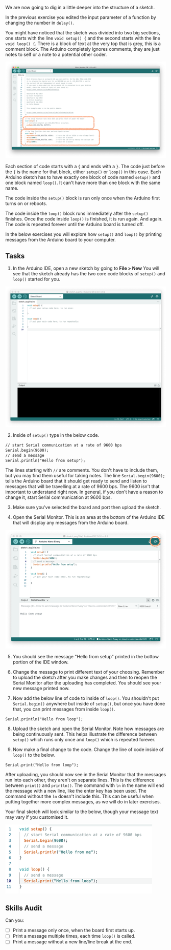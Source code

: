 We are now going to dig in a little deeper into the structure of a sketch.

In the previous exercise you edited the input parameter of a function by changing the number in `delay()`. 

You might have noticed that the sketch was divided into two big sections, one starts with the line `void setup() {` and the second starts with the line `void loop() {`. There is a block of text at the very top that is grey, this is a comment block. The Arduino completely ignores comments, they are just notes to self or a note to a potential other coder. 

![Screenshot of the Blink example in the Arduino IDE with the setup and loop functions highlighted](https://github.com/IDE-GID-Cyberphysical-Systems/CPS-Fundamentals/blob/ab62e9883c76e12613a1d2aaad86565aeb8b7b01/wiki-images/blink-setup-loop.png "Setup and Loop")

Each section of code starts with a `{` and ends with a `}`. The code just before the `{` is the name for that block, either `setup()` or `loop()` in this case. Each Arduino sketch has to have exactly one block of code named `setup()` and one block named `loop()`. It can't have more than one block with the same name.

The code inside the `setup()` block is run only once when the Arduino first turns on or reboots.

The code inside the `loop()` block runs immediately after the `setup()` finishes. Once the code inside `loop()` is finished, it is run again. And again. The code is repeated forever until the Arduino board is turned off.

In the below exercises you will explore how `setup()` and `loop()` by printing messages from the Arduino board to your computer.

## Tasks
1. In the Arduino IDE, open a new sketch by going to **File > New** You will see that the sketch already has the two core code blocks of `setup()` and `loop()` started for you.

![Screenshot of new sketch window in Arduino IDE](https://github.com/IDE-GID-Cyberphysical-Systems/CPS-Fundamentals/blob/09c629da1c5092118af3365deb906279f2cfc9d6/wiki-images/new-sketch.png "New sketch")

2. Inside of `setup()` type in the below code. 
```
// start Serial communication at a rate of 9600 bps
Serial.begin(9600); 
// send a message
Serial.println("Hello from setup");
```

The lines starting with `//` are comments. You don't have to include them, but you may find them useful for taking notes. The line `Serial.begin(9600);` tells the Arduino board that it should get ready to send and listen to messages that will be travelling at a rate of 9600 bps. The 9600 isn't that important to understand right now. In general, if you don't have a reason to change it, start Serial communication at 9600 bps.

3. Make sure you've selected the board and port then upload the sketch.

4. Open the Serial Monitor. This is an area at the bottom of the Arduino IDE that will display any messages from the Arduino board.

![Screenshot of Arduino IDE with the Serial Monitor button highlighted](https://github.com/IDE-GID-Cyberphysical-Systems/CPS-Fundamentals/blob/89b8839eec8bc5448cc8d8d832082a9213ebfe8c/wiki-images/serial-monitor.png "Serial Monitor")

5. You should see the message "Hello from setup" printed in the bottow portion of the IDE window.

6. Change the message to print different text of your choosing. Remember to upload the sketch after you make changes and then to reopen the Serial Monitor after the uploading has completed. You should see your new message printed now.

7. Now add the below line of code to inside of `loop()`. You shouldn't put `Serial.begin()` anywhere but inside of `setup()`, but once you have done that, you can print messages from inside `loop()`.

```
Serial.println("Hello from loop");
```

8. Upload the sketch and open the Serial Monitor. Note how messages are being continuously sent. This helps illustrate the difference between `setup()` which runs only once and `loop()` which is repeated forever.

9. Now make a final change to the code. Change the line of code inside of `loop()` to the below.
 
```
Serial.print("Hello from loop");
```

After uploading, you should now see in the Serial Monitor that the messages run into each other, they aren't on separate lines. This is the difference between `print()` and `println()`. The command with `ln` in the name will end the message with a new line, like the enter key has been used. The command without the `ln` doesn't include this. This can be useful when putting together more complex messages, as we will do in later exercises.

Your final sketch will look similar to the below, though your message text may vary if you customised it.

![Complete sketch that prints a message once in the setup and then continously without a line break in the loop](https://github.com/IDE-GID-Cyberphysical-Systems/CPS-Fundamentals/blob/63cc3dd68b74d90a0425b27fb1b1290d8c118583/wiki-images/printing.png "Serial Monitor printing")

## Skills Audit
Can you:
- [ ] Print a message only once, when the board first starts up.
- [ ] Print a message multiple times, each time `loop()` is called.
- [ ] Print a message without a new line/line break at the end.